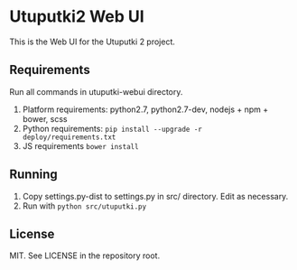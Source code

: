 # Utuputki2 Web UI

This is the Web UI for the Utuputki 2 project.

Requirements
------------

Run all commands in utuputki-webui directory.

1. Platform requirements: python2.7, python2.7-dev, nodejs + npm + bower, scss
2. Python requirements: `pip install --upgrade -r deploy/requirements.txt`
3. JS requirements `bower install`

Running
-------

1. Copy settings.py-dist to settings.py in src/ directory. Edit as necessary.
2. Run with `python src/utuputki.py`

License
-------

MIT. See LICENSE in the repository root.